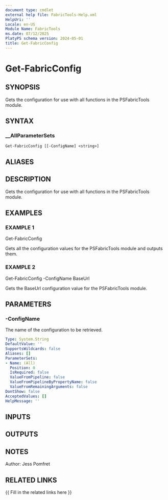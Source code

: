 ```yaml
---
document type: cmdlet
external help file: FabricTools-Help.xml
HelpUri: ''
Locale: en-US
Module Name: FabricTools
ms.date: 07/12/2025
PlatyPS schema version: 2024-05-01
title: Get-FabricConfig
---
```


# Get-FabricConfig

## SYNOPSIS

Gets the configuration for use with all functions in the PSFabricTools module.

## SYNTAX

### __AllParameterSets

```
Get-FabricConfig [[-ConfigName] <string>]
```

## ALIASES

## DESCRIPTION

Gets the configuration for use with all functions in the PSFabricTools module.

## EXAMPLES

### EXAMPLE 1

Get-FabricConfig

Gets all the configuration values for the PSFabricTools module and outputs them.

### EXAMPLE 2

Get-FabricConfig -ConfigName BaseUrl

Gets the BaseUrl configuration value for the PSFabricTools module.

## PARAMETERS

### -ConfigName

The name of the configuration to be retrieved.

```yaml
Type: System.String
DefaultValue: ''
SupportsWildcards: false
Aliases: []
ParameterSets:
- Name: (All)
  Position: 0
  IsRequired: false
  ValueFromPipeline: false
  ValueFromPipelineByPropertyName: false
  ValueFromRemainingArguments: false
DontShow: false
AcceptedValues: []
HelpMessage: ''
```

## INPUTS

## OUTPUTS

## NOTES

Author: Jess Pomfret

## RELATED LINKS

{{ Fill in the related links here }}

